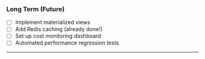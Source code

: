 ### Long Term (Future)

- [ ] Implement materialized views
- [ ] Add Redis caching (already done!)
- [ ] Set up cost monitoring dashboard
- [ ] Automated performance regression tests

---
